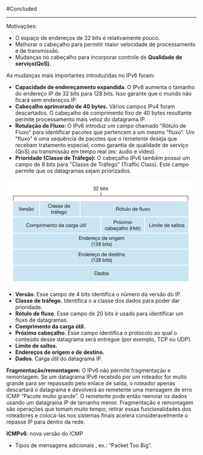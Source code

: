 #Concluded 

---

Motivações:

- O espaço de endereços de 32 bits é relativamente pouco.
- Melhorar o cabeçalho para permitir maior velocidade de processamento e de transmissão.
- Mudanças no cabeçalho para incorporar controle de **Qualidade de serviço(QoS).**

As mudanças mais importantes introduzidas no IPv6 foram: 

- **Capacidade de endereçamento expandida**. O IPv6 aumenta o tamanho do endereço IP de 32 bits para 128 bits. Isso garante que o mundo não ficará sem endereços IP.
- **Cabeçalho aprimorado de 40 bytes.** Vários campos IPv4 foram descartados. O cabeçalho de comprimento fixo de 40 bytes resultante permite processamento mais veloz do datagrama IP.
- **Rotulação de Fluxo:** O IPv6 introduz um campo chamado "Rótulo de Fluxo" para identificar pacotes que pertencem a um mesmo "fluxo". Um "fluxo" é uma sequência de pacotes que o remetente deseja que recebam tratamento especial, como garantia de qualidade de serviço (QoS) ou transmissão em tempo real (ex: áudio e vídeo).
- **Prioridade (Classe de Tráfego):** O cabeçalho IPv6 também possui um campo de 8 bits para "Classe de Tráfego" (Traffic Class). Este campo permite que os datagramas sejam priorizados.

![Pasted image 20250530105010](../../attachments/Pasted%20image%2020250530105010.png)

- **Versão**. Esse campo de 4 bits identifica o número da versão do IP. 
- **Classe de tráfego.** Identifica o a classe dos dados para poder dar prioridade.
- **Rótulo de fluxo**. Esse campo de 20 bits é usado para identificar um fluxo de datagramas. 
- **Comprimento da carga útil.** 
- **Próximo cabeçalho**. Esse campo identifica o protocolo ao qual o conteúdo desse datagrama será entregue (por exemplo, TCP ou UDP). 
- **Limite de saltos.** 
- **Endereços de origem e de destino.** 
- **Dados**. Carga útil do datagrama IP.
 
 **Fragmentação/remontagem:** O IPv6 não permite fragmentação e remontagem. Se um datagrama IPv6 recebido por um roteador for muito grande para ser repassado pelo enlace de saída, o roteador apenas descartará o datagrama e devolverá ao remetente uma mensagem de erro ICMP “Pacote muito grande”. O remetente pode então reenviar os dados usando um datagrama IP de tamanho menor.  Fragmentação e remontagem são operações que tomam muito tempo; retirar essas funcionalidades dos roteadores e colocá-las nos sistemas finais acelera consideravelmente o repasse IP para dentro da rede. 

**ICMPv6**: nova versão do ICMP
- Tipos de mensagens adicionais , ex.: “Packet Too Big”.
